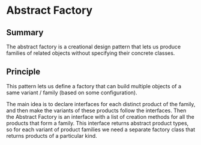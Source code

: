 # Abstract Factory

## Summary

The abstract factory is a creational design pattern that lets us produce families of related objects without specifying their concrete classes.


## Principle
This pattern lets us define a factory that can build multiple objects of a same variant / family (based on some configuration).

The main idea is to declare interfaces for each distinct product of the family, and then make the variants of these products follow the interfaces.
Then the Abstract Factory is an interface with a list of creation methods for all the products that form a family.
This interface returns abstract product types, so for each variant of product families we need a separate factory class that returns products of a particular kind.
